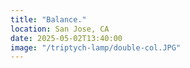 ```yaml
---
title: "Balance."
location: San Jose, CA
date: 2025-05-02T13:40:00
image: "/triptych-lamp/double-col.JPG"
---
```

